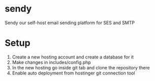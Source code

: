 # sendy

Sendy our self-host email sending platform for SES and SMTP

# Setup

1. Create a new hosting account and create a database for it
2. Make changes in includes/config.php
3. In the new hosting go inside git tab and clone the repository there
4. Enable auto deployment from hostinger git connection tool
